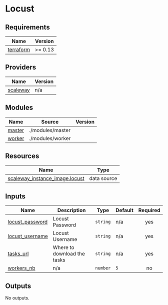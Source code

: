 # Locust

## Requirements

| Name | Version |
|------|---------|
| <a name="requirement_terraform"></a> [terraform](#requirement\_terraform) | >= 0.13 |

## Providers

| Name | Version |
|------|---------|
| <a name="provider_scaleway"></a> [scaleway](#provider\_scaleway) | n/a |

## Modules

| Name | Source | Version |
|------|--------|---------|
| <a name="module_master"></a> [master](#module\_master) | ./modules/master |  |
| <a name="module_worker"></a> [worker](#module\_worker) | ./modules/worker |  |

## Resources

| Name | Type |
|------|------|
| [scaleway_instance_image.locust](https://registry.terraform.io/providers/scaleway/scaleway/latest/docs/data-sources/instance_image) | data source |

## Inputs

| Name | Description | Type | Default | Required |
|------|-------------|------|---------|:--------:|
| <a name="input_locust_password"></a> [locust\_password](#input\_locust\_password) | Locust Password | `string` | n/a | yes |
| <a name="input_locust_username"></a> [locust\_username](#input\_locust\_username) | Locust Username | `string` | n/a | yes |
| <a name="input_tasks_url"></a> [tasks\_url](#input\_tasks\_url) | Where to download the tasks | `string` | n/a | yes |
| <a name="input_workers_nb"></a> [workers\_nb](#input\_workers\_nb) | n/a | `number` | `5` | no |

## Outputs

No outputs.
